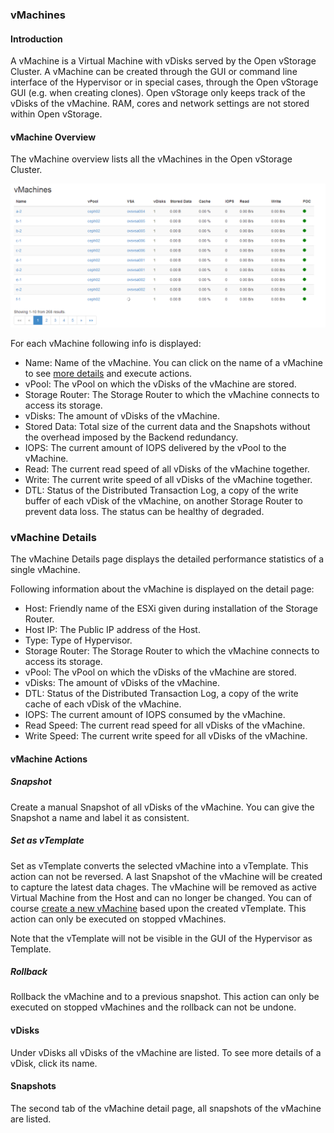 ### vMachines

#### Introduction

A vMachine is a Virtual Machine with vDisks served by the Open vStorage
Cluster. A vMachine can be created through the GUI or command line
interface of the Hypervisor or in special cases, through the Open
vStorage GUI (e.g. when creating clones). Open vStorage only keeps track
of the vDisks of the vMachine. RAM, cores and network settings are not
stored within Open vStorage.

#### vMachine Overview

The vMachine overview lists all the vMachines in the Open vStorage
Cluster.

![](../../Images/vmachine_overview.png)


For each vMachine following info is displayed:

-   Name: Name of the vMachine. You can click on the name of a vMachine
    to see [more details](#vmachine_details) and execute actions.
-   vPool: The vPool on which the vDisks of the vMachine are stored.
-   Storage Router: The Storage Router to which the vMachine connects to
    access its storage.
-   vDisks: The amount of vDisks of the vMachine.
-   Stored Data: Total size of the current data and the Snapshots
    without the overhead imposed by the Backend redundancy.
-   IOPS: The current amount of IOPS delivered by the vPool to the
    vMachine.
-   Read: The current read speed of all vDisks of the vMachine together.
-   Write: The current write speed of all vDisks of the vMachine
    together.
-   DTL: Status of the Distributed Transaction Log, a copy of the write buffer of each
    vDisk of the vMachine, on another Storage Router to prevent data loss. The
    status can be healthy of degraded.


### <a name="vmachine_details"></a>vMachine Details

The vMachine Details page displays the detailed performance statistics
of a single vMachine.

Following information about the vMachine is displayed on the detail
page:

-   Host: Friendly name of the ESXi given during installation of the
    Storage Router.
-   Host IP: The Public IP address of the Host.
-   Type: Type of Hypervisor.
-   Storage Router: The Storage Router to which the vMachine connects to
    access its storage.
-   vPool: The vPool on which the vDisks of the vMachine are stored.
-   vDisks: The amount of vDisks of the vMachine.
-   DTL: Status of the Distributed Transaction Log, a copy of the write cache of each
    vDisk of the vMachine.
-   IOPS: The current amount of IOPS consumed by the vMachine.
-   Read Speed: The current read speed for all vDisks of the vMachine.
-   Write Speed: The current write speed for all vDisks of the vMachine.

#### vMachine Actions

##### Snapshot


Create a manual Snapshot of all vDisks of the vMachine. You can give the Snapshot a name and label it as
consistent.

##### Set as vTemplate


Set as vTemplate converts the selected vMachine into a vTemplate. This action can not be reversed. A
last Snapshot of the vMachine will be created to capture the latest data
chages. The vMachine will be removed as active Virtual Machine from the
Host and can no longer be changed. You can of course [create a new
vMachine](vtemplates.md#createfromvtemplate) based upon the created vTemplate. This
action can only be executed on stopped vMachines.

Note that the vTemplate will not be visible in the GUI of the Hypervisor
as Template.

##### Rollback


Rollback the vMachine and to a previous snapshot. This action can only be executed on stopped vMachines
and the rollback can not be undone.

#### vDisks

Under vDisks all vDisks of the vMachine are listed. To see more details
of a vDisk, click its name.

#### Snapshots

The second tab of the vMachine detail page, all snapshots of the vMachine are listed.